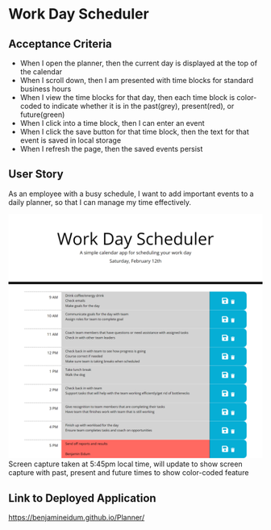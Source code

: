 # Work Day Scheduler
 
## Acceptance Criteria

* When I open the planner, then the current day is displayed at the top of the calendar
* When I scroll down, then I am presented with time blocks for standard business hours
* When I view the time blocks for that day, then each time block is color-coded to indicate whether it is in the past(grey), present(red), or future(green)
* When I click into a time block, then I can enter an event
* When I click the save button for that time block, then the text for that event is saved in local storage
* When I refresh the page, then the saved events persist

## User Story

As an employee with a busy schedule, I want to add important events to a daily planner, so that I can manage my time effectively.

![screenshot](https://github.com/Benjamineidum/Planner/blob/main/assets/images/screenshot.png)
Screen capture taken at 5:45pm local time, will update to show screen capture with past, present and future times to show color-coded feature

## Link to Deployed Application
https://benjamineidum.github.io/Planner/

